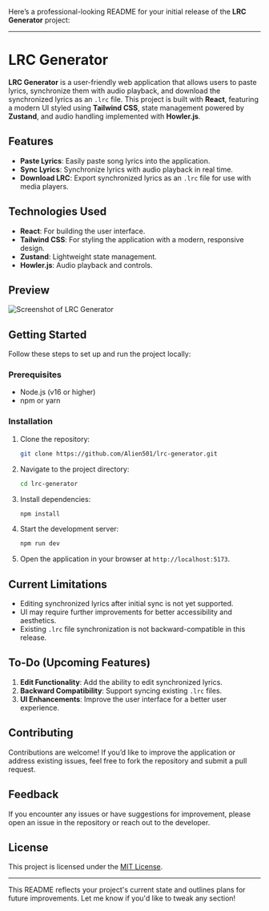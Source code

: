 Here’s a professional-looking README for your initial release of the **LRC Generator** project:

---

# LRC Generator

**LRC Generator** is a user-friendly web application that allows users to paste lyrics, synchronize them with audio playback, and download the synchronized lyrics as an `.lrc` file. This project is built with **React**, featuring a modern UI styled using **Tailwind CSS**, state management powered by **Zustand**, and audio handling implemented with **Howler.js**.

## Features

- **Paste Lyrics**: Easily paste song lyrics into the application.
- **Sync Lyrics**: Synchronize lyrics with audio playback in real time.
- **Download LRC**: Export synchronized lyrics as an `.lrc` file for use with media players.

## Technologies Used

- **React**: For building the user interface.
- **Tailwind CSS**: For styling the application with a modern, responsive design.
- **Zustand**: Lightweight state management.
- **Howler.js**: Audio playback and controls.

## Preview

![Screenshot of LRC Generator](image.png)

## Getting Started

Follow these steps to set up and run the project locally:

### Prerequisites
- Node.js (v16 or higher)
- npm or yarn

### Installation

1. Clone the repository:
   ```bash
   git clone https://github.com/Alien501/lrc-generator.git
   ```
2. Navigate to the project directory:
   ```bash
   cd lrc-generator
   ```
3. Install dependencies:
   ```bash
   npm install
   ```
4. Start the development server:
   ```bash
   npm run dev
   ```
5. Open the application in your browser at `http://localhost:5173`.

## Current Limitations

- Editing synchronized lyrics after initial sync is not yet supported.
- UI may require further improvements for better accessibility and aesthetics.
- Existing `.lrc` file synchronization is not backward-compatible in this release.

## To-Do (Upcoming Features)

1. **Edit Functionality**: Add the ability to edit synchronized lyrics.
2. **Backward Compatibility**: Support syncing existing `.lrc` files.
3. **UI Enhancements**: Improve the user interface for a better user experience.

## Contributing

Contributions are welcome! If you’d like to improve the application or address existing issues, feel free to fork the repository and submit a pull request.

## Feedback

If you encounter any issues or have suggestions for improvement, please open an issue in the repository or reach out to the developer.

## License

This project is licensed under the [MIT License](LICENSE).

---

This README reflects your project's current state and outlines plans for future improvements. Let me know if you'd like to tweak any section!